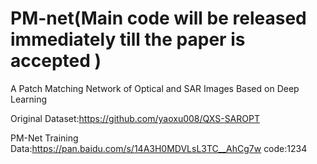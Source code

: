 # PM-net(Main code will be released immediately till the paper is accepted )
A Patch Matching Network of Optical and SAR Images Based on Deep Learning
  
Original Dataset:https://github.com/yaoxu008/QXS-SAROPT

PM-Net Training Data:https://pan.baidu.com/s/14A3H0MDVLsL3TC__AhCg7w   code:1234
